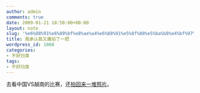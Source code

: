 ```yaml
---
author: admin
comments: true
date: 2009-01-21 18:50:00+00:00
layout: note
slug: '%e6%88%91%e6%89%bf%e8%ae%a4%e6%88%91%e5%8f%88%e5%ba%b8%e4%bf%97%e4%ba%86%e4%b8%80%e6%8a%8a'
title: 我承认我又庸俗了一把
wordpress_id: 1868
categories:
- 不好归类
tags:
- 不好归类
---
```


去看中国VS越南的比赛，还[拍回来一堆照片](http://bbs.hzrb.cn/thread_37_.html)。
